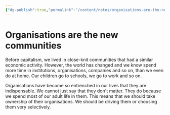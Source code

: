 ```yaml
---
{"dg-publish":true,"permalink":"/content/notes/organisations-are-the-new-communities/","noteIcon":"2"}
---
```


# Organisations are the new communities

Before capitalism, we lived in close-knit communities that had a similar economic activity. However, the world has changed and we know spend more time in institutions, organisations, companies and so on, than we even do at home. Our children go to schools, we go to work and so on. 

Organisations have become so entrenched in our lives that they are indispensable. We cannot just say that they don't matter. They do because we spend most of our adult life in them. This means that we should take ownership of their organisations. We should be driving them or choosing them very selectively. 